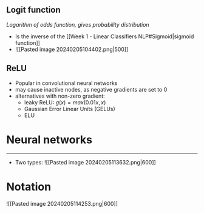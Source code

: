
## Logit function
_Logarithm of odds function, gives probability distribution_

* Is the inverse of the [[Week 1 - Linear Classifiers NLP#Sigmoid|sigmoid function]]
* ![[Pasted image 20240205104402.png|500]]


## ReLU

* Popular in convolutional neural networks
* may cause inactive nodes, as negative gradients are set to 0
* alternatives with non-zero gradient: 
	* leaky ReLU: $g(x) = max(0.01x,x)$
	* Gaussian Error Linear Units (GELUs)
	* ELU


# Neural networks
---

* Two types:
![[Pasted image 20240205113632.png|600]]

# Notation

![[Pasted image 20240205114253.png|600]]

